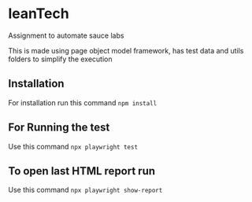 # leanTech
Assignment to automate sauce labs

This is made using page object model framework, has test data and utils folders to simplify the execution

## Installation

For installation run this command `npm install`

## For Running the test

Use this command `npx playwright test`

## To open last HTML report run

Use this command `npx playwright show-report`